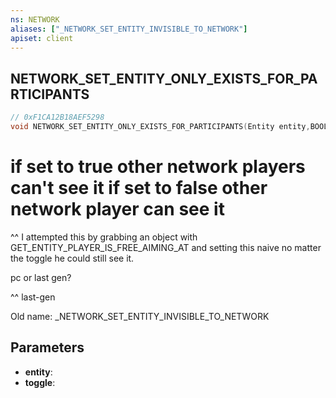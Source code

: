 ```yaml
---
ns: NETWORK
aliases: ["_NETWORK_SET_ENTITY_INVISIBLE_TO_NETWORK"]
apiset: client
---
```

## NETWORK_SET_ENTITY_ONLY_EXISTS_FOR_PARTICIPANTS

```c
// 0xF1CA12B18AEF5298
void NETWORK_SET_ENTITY_ONLY_EXISTS_FOR_PARTICIPANTS(Entity entity,BOOL toggle);
```

if set to true other network players can't see it
if set to false other network player can see it
=========================================
^^ I attempted this by grabbing an object with GET_ENTITY_PLAYER_IS_FREE_AIMING_AT and setting this naive no matter the toggle he could still see it.

pc or last gen?

^^ last-gen

Old name: _NETWORK_SET_ENTITY_INVISIBLE_TO_NETWORK

## Parameters
* **entity**:
* **toggle**: